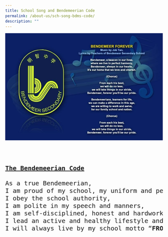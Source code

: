 ```yaml
---
title: School Song and Bendemeerian Code
permalink: /about-us/sch-song-bdms-code/
description: ""
---
```

![Bendemeerian Code](/images/Aboutus/BSS%20Code.jpg)
<pre>

<p style="font-size:20px">
<b><u>The Bendemeerian Code</u></b>

As a true Bendemeerian,
I am proud of my school, my uniform and personal appearance,
I obey the school authority,
I am polite in my speech and manners,
I am self-disciplined, honest and hardworking, 
I lead an active and healthy lifestyle and
I will always live by my school motto “<b>FROM EACH HIS BEST</b>”.
</pre>
</p>